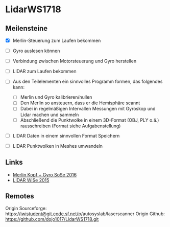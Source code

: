 # LidarWS1718

## Meilensteine

* [x] Merlin-Steuerung zum Laufen bekommen

* [ ] Gyro auslesen können

* [ ] Verbindung zwischen Motorsteuerung und Gyro herstellen

* [ ] LIDAR zum Laufen bekommen

* [ ] Aus den Teilelementen ein sinnvolles Programm formen, das folgendes kann:
  * [ ] Merlin und Gyro kalibrieren/nullen
  * [ ] Den Merlin so ansteuern, dass er die Hemisphäre scannt
  * [ ] Dabei in regelmäßigen Intervallen Messungen mit Gyroskop und Lidar machen und sammeln
  * [ ] Abschließend die Punktwolke in einem 3D-Format (OBJ, PLY o.ä.) rausschreiben (Format siehe Aufgabenstellung)

* [ ] LIDAR Daten in einem sinnvollen Format Speichern

* [ ] LIDAR Punktwolken in Meshes umwandeln


## Links
- [Merlin Kopf + Gyro SoSe 2016](http://iwi-i-lfm.hs-karlsruhe.de/foswiki/bin/view/IWI/AutonomeSysteme/SoSe2016Lidar)
- [LIDAR WiSe 2015](http://iwi-i-lfm.hs-karlsruhe.de/foswiki/bin/view/IWI/AutonomeSysteme/WiSe2015RaumScanner)


## Remotes
Origin Sourceforge: https://iwistudent@git.code.sf.net/p/autosyslab/laserscanner
Origin Github: https://github.com/dojo1017/LidarWS1718.git
